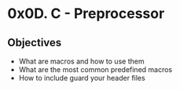 # 0x0D. C - Preprocessor

## Objectives

- What are macros and how to use them
- What are the most common predefined macros
- How to include guard your header files
